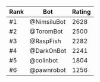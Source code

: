 Rank|Bot|Rating
---|---|---
#1|@NimsiluBot|2628
#2|@ToromBot|2500
#3|@RaspFish|2282
#4|@DarkOnBot|2241
#5|@colinbot|1804
#6|@pawnrobot|1256
